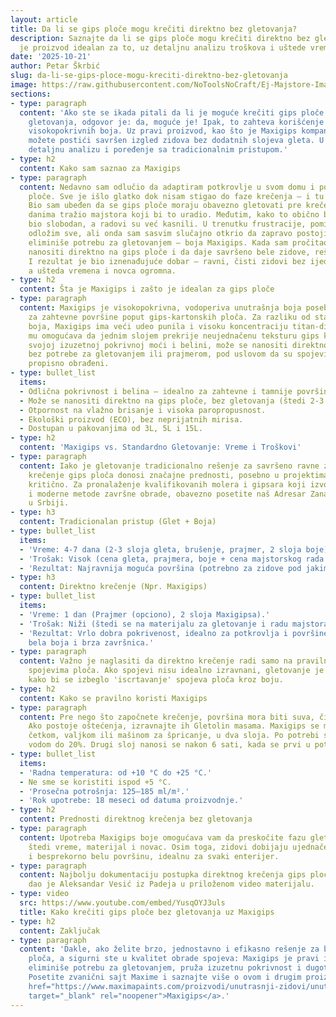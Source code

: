 ```yaml
---
layout: article
title: Da li se gips ploče mogu krečiti direktno bez gletovanja?
description: Saznajte da li se gips ploče mogu krečiti direktno bez gletovanja i koji
  je proizvod idealan za to, uz detaljnu analizu troškova i uštede vremena.
date: '2025-10-21'
author: Petar Škrbić
slug: da-li-se-gips-ploce-mogu-kreciti-direktno-bez-gletovanja
image: https://raw.githubusercontent.com/NoToolsNoCraft/Ej-Majstore-Images/refs/heads/main/Images/Da%20li%20se%20gips%20plo%C4%8De%20mogu%20kre%C4%8Diti%20direktno%20bez%20gletovanja.webp
sections:
- type: paragraph
  content: 'Ako ste se ikada pitali da li je moguće krečiti gips ploče bez prethodnog
    gletovanja, odgovor je: da, moguće je! Ipak, to zahteva korišćenje specijalizovanih,
    visokopokrivnih boja. Uz pravi proizvod, kao što je Maxigips kompanije Maxima,
    možete postići savršen izgled zidova bez dodatnih slojeva gleta. U nastavku donosimo
    detaljnu analizu i poređenje sa tradicionalnim pristupom.'
- type: h2
  content: Kako sam saznao za Maxigips
- type: paragraph
  content: Nedavno sam odlučio da adaptiram potkrovlje u svom domu i postavim gips
    ploče. Sve je išlo glatko dok nisam stigao do faze krečenja — i tu je nastao problem.
    Bio sam ubeđen da se gips ploče moraju obavezno gletovati pre krečenja, pa sam
    danima tražio majstora koji bi to uradio. Međutim, kako to obično biva, niko nije
    bio slobodan, a radovi su već kasnili. U trenutku frustracije, pomislio sam da
    odložim sve, ali onda sam sasvim slučajno otkrio da zapravo postoji rešenje koje
    eliminiše potrebu za gletovanjem — boja Maxigips. Kada sam pročitao da se može
    nanositi direktno na gips ploče i da daje savršeno bele zidove, rešio sam da pokušam.
    I rezultat je bio iznenađujuće dobar — ravni, čisti zidovi bez ijedne neravnine,
    a ušteda vremena i novca ogromna.
- type: h2
  content: Šta je Maxigips i zašto je idealan za gips ploče
- type: paragraph
  content: Maxigips je visokopokrivna, vodoperiva unutrašnja boja posebno formulisana
    za zahtevne površine poput gips-kartonskih ploča. Za razliku od standardnih disperzionih
    boja, Maxigips ima veći udeo punila i visoku koncentraciju titan-dioksida, što
    mu omogućava da jednim slojem prekrije neujednačenu teksturu gips kartona. Zahvaljujući
    svojoj izuzetnoj pokrivnoj moći i belini, može se nanositi direktno na gips ploče
    bez potrebe za gletovanjem ili prajmerom, pod uslovom da su spojevi ploča već
    propisno obrađeni.
- type: bullet_list
  items:
  - Odlična pokrivnost i belina – idealno za zahtevne i tamnije površine.
  - Može se nanositi direktno na gips ploče, bez gletovanja (štedi 2-3 dana rada).
  - Otpornost na vlažno brisanje i visoka paropropusnost.
  - Ekološki proizvod (ECO), bez neprijatnih mirisa.
  - Dostupan u pakovanjima od 3L, 5L i 15L.
- type: h2
  content: 'Maxigips vs. Standardno Gletovanje: Vreme i Troškovi'
- type: paragraph
  content: Iako je gletovanje tradicionalno rešenje za savršeno ravne zidove, direktno
    krečenje gips ploča donosi značajne prednosti, posebno u projektima gde je vreme
    kritično. Za pronalaženje kvalifikovanih molera i gipsara koji izvode i tradicionalne
    i moderne metode završne obrade, obavezno posetite naš Adresar Zanatskih Usluga
    u Srbiji.
- type: h3
  content: Tradicionalan pristup (Glet + Boja)
- type: bullet_list
  items:
  - 'Vreme: 4-7 dana (2-3 sloja gleta, brušenje, prajmer, 2 sloja boje).'
  - 'Trošak: Visok (cena gleta, prajmera, boje + cena majstorskog rada za gletovanje).'
  - 'Rezultat: Najravnija moguća površina (potrebno za zidove pod jakim svetlom).'
- type: h3
  content: Direktno krečenje (Npr. Maxigips)
- type: bullet_list
  items:
  - 'Vreme: 1 dan (Prajmer (opciono), 2 sloja Maxigipsa).'
  - 'Trošak: Niži (štedi se na materijalu za gletovanje i radu majstora).'
  - 'Rezultat: Vrlo dobra pokrivenost, idealno za potkrovlja i površine gde je primarno
    bela boja i brza završnica.'
- type: paragraph
  content: Važno je naglasiti da direktno krečenje radi samo na pravilno obrađenim
    spojevima ploča. Ako spojevi nisu idealno izravnani, gletovanje je i dalje neophodno
    kako bi se izbeglo 'iscrtavanje' spojeva ploča kroz boju.
- type: h2
  content: Kako se pravilno koristi Maxigips
- type: paragraph
  content: Pre nego što započnete krečenje, površina mora biti suva, čista i bez prašine.
    Ako postoje oštećenja, izravnajte ih Gletolin masama. Maxigips se može nanositi
    četkom, valjkom ili mašinom za špricanje, u dva sloja. Po potrebi se može razrediti
    vodom do 20%. Drugi sloj nanosi se nakon 6 sati, kada se prvi u potpunosti osuši.
- type: bullet_list
  items:
  - 'Radna temperatura: od +10 °C do +25 °C.'
  - Ne sme se koristiti ispod +5 °C.
  - 'Prosečna potrošnja: 125–185 ml/m².'
  - 'Rok upotrebe: 18 meseci od datuma proizvodnje.'
- type: h2
  content: Prednosti direktnog krečenja bez gletovanja
- type: paragraph
  content: Upotreba Maxigips boje omogućava vam da preskočite fazu gletovanja, što
    štedi vreme, materijal i novac. Osim toga, zidovi dobijaju ujednačenu, glatku
    i besprekorno belu površinu, idealnu za svaki enterijer.
- type: paragraph
  content: Najbolju dokumentaciju postupka direktnog krečenja gips ploča bez gletovanja
    dao je Aleksandar Vesić iz Padeja u priloženom video materijalu.
- type: video
  src: https://www.youtube.com/embed/YusqOYJ3uls
  title: Kako krečiti gips ploče bez gletovanja uz Maxigips
- type: h2
  content: Zaključak
- type: paragraph
  content: 'Dakle, ako želite brzo, jednostavno i efikasno rešenje za bojenje gips
    ploča, a sigurni ste u kvalitet obrade spojeva: Maxigips je pravi izbor. Ova boja
    eliminiše potrebu za gletovanjem, pruža izuzetnu pokrivnost i dugotrajan rezultat.
    Posetite zvanični sajt Maxime i saznajte više o ovom i drugim proizvodima: <a
    href="https://www.maximapaints.com/proizvodi/unutrasnji-zidovi/unutrasnje-boje/maxigips"
    target="_blank" rel="noopener">Maxigips</a>.'
---
```

